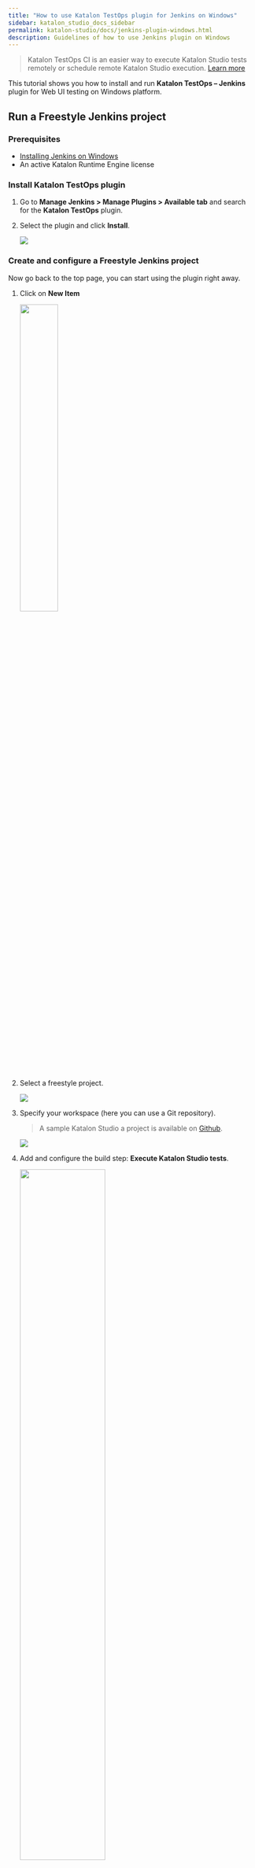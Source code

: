 ```yaml
---
title: "How to use Katalon TestOps plugin for Jenkins on Windows" 
sidebar: katalon_studio_docs_sidebar
permalink: katalon-studio/docs/jenkins-plugin-windows.html 
description: Guidelines of how to use Jenkins plugin on Windows
---
```

> Katalon TestOps CI is an easier way to execute Katalon Studio tests remotely or schedule remote Katalon Studio execution. [Learn more](https://docs.katalon.com/katalon-analytics/docs/kt-remote-execution.html)

This tutorial shows you how to install and run **Katalon TestOps – Jenkins** plugin for Web UI testing on Windows platform.

## Run a Freestyle Jenkins project

### Prerequisites

* [Installing Jenkins on Windows](https://www.jenkins.io/doc/book/installing/)
* An active Katalon Runtime Engine license

### Install Katalon TestOps plugin

1. Go to **Manage Jenkins > Manage Plugins > Available tab** and search for the **Katalon TestOps** plugin.

2. Select the plugin and click **Install**.

   ![](https://github.com/katalon-studio/docs-images/raw/master/katalon-studio/docs/jenkins-plugin-windows/Picture1.png)

### Create and configure a Freestyle Jenkins project

Now go back to the top page, you can start using the plugin right away.

1. Click on **New Item**

   <img src="https://github.com/katalon-studio/docs-images/raw/master/katalon-studio/docs/jenkins-plugin-windows/Picture2.png" width=40%>

2. Select a freestyle project.

   ![](https://github.com/katalon-studio/docs-images/raw/master/katalon-studio/docs/jenkins-plugin-windows/Picture3.png)

3. Specify your workspace (here you can use a Git repository).

   > A sample Katalon Studio a project is available on [Github](https://github.com/katalon-studio-samples/ci-samples).

   ![](https://github.com/katalon-studio/docs-images/raw/master/katalon-studio/docs/jenkins-plugin-windows/Picture4.png)

4. Add and configure the build step: **Execute Katalon Studio tests**.

   <img src="https://github.com/katalon-studio/docs-images/raw/master/katalon-studio/docs/jenkins-plugin-windows/Picture5.png" width=60%>

   Katalon Studio is downloaded and installed automatically based on the version you specify.

   ![](https://github.com/katalon-studio/docs-images/raw/master/katalon-studio/docs/jenkins-plugin-windows/Picture6.png)

### Troubleshoot empty videos recorded after running tests

If you encounter an issue of having empty videos recorded after running your tests on Jenkins, it is because the Web Driver hasn't launched during test execution. To fix this issue, please uninstall Jenkins of Windows services, and replace it by a DOS batch file containing the following codes:

```groovy
cd D:\Tools\Jenkins //path to Jenkins folder
java -jar --webroot=jenkins.war
```

_Credit to Sébastien Taniere and his [original topic](https://forum.katalon.com/t/video-is-empty-when-scenario-is-launched-by-katalon-runtime-trough-jenkins-windows-instance/43974)._

## Run Jenkins Pipeline (Jenkinsfile)

**Prerequisites**

* [Installing Jenkins on Windows](https://www.jenkins.io/doc/book/installing/)
* Installing [Docker](https://docs.docker.com/) in your testing machine
* An active Katalon Runtime Engine **floating** license

To run Katalon Studio scripts in Jenkins Pipeline, do as follows:

1. Create a new Jenkins Pipeline project.

   <img src="https://github.com/katalon-studio/docs-images/raw/master/katalon-studio/docs/jenkins-plugin-windows/create-pipeline.png" width=70%>

2. Select **Pipeline Script from SCM**.

   <img src="https://github.com/katalon-studio/docs-images/raw/master/katalon-studio/docs/jenkins-plugin-windows/git.png">

   > Please be noted that you need to specify the Jenkinsfile path.

3. In the SCM field, select **Git**. 

4. In **Repository URL**, enter your Repository URL storing Katalon Studio project or use the following sample project [https://github.com/katalon-studio-samples/ci-samples/blob/master/Jenkinsfile](https://github.com/katalon-studio-samples/ci-samples/blob/master/Jenkinsfile). 

   <img src="https://github.com/katalon-studio/docs-images/raw/master/katalon-studio/docs/jenkins-plugin-windows/git-selected.png">

4. Enter your Git credentials, save and start running the Jenkinsfile.

> Learn more with our Katalon Academy course: [Refine your CI/CD Pipeline with Automated Testing](https://academy.katalon.com/courses/automated-testing-cicd-pipeline).